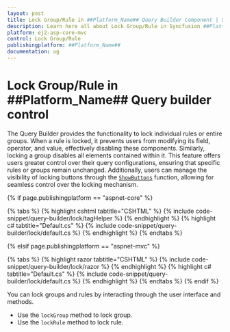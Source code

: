 ```yaml
---
layout: post
title: Lock Group/Rule in ##Platform_Name## Query Builder Component | Syncfusion
description: Learn here all about Lock Group/Rule in Syncfusion ##Platform_Name## Query Builder component of Syncfusion Essential JS 2 and more.
platform: ej2-asp-core-mvc
control: Lock Group/Rule
publishingplatform: ##Platform_Name##
documentation: ug
---
```



# Lock Group/Rule in ##Platform_Name## Query builder control

The Query Builder provides the functionality to lock individual rules or entire groups. When a rule is locked, it prevents users from modifying its field, operator, and value, effectively disabling these components. Similarly, locking a group disables all elements contained within it. This feature offers users greater control over their query configurations, ensuring that specific rules or groups remain unchanged. Additionally, users can manage the visibility of locking buttons through the [`ShowButtons`](https://help.syncfusion.com/cr/aspnetmvc-js2/Syncfusion.EJ2.QueryBuilder.QueryBuilder.html#Syncfusion_EJ2_QueryBuilder_QueryBuilder_ShowButtons) function, allowing for seamless control over the locking mechanism.

{% if page.publishingplatform == "aspnet-core" %}

{% tabs %}
{% highlight cshtml tabtitle="CSHTML" %}
{% include code-snippet/query-builder/lock/tagHelper %}
{% endhighlight %}
{% highlight c# tabtitle="Default.cs" %}
{% include code-snippet/query-builder/lock/default.cs %}
{% endhighlight %}
{% endtabs %}

{% elsif page.publishingplatform == "aspnet-mvc" %}

{% tabs %}
{% highlight razor tabtitle="CSHTML" %}
{% include code-snippet/query-builder/lock/razor %}
{% endhighlight %}
{% highlight c# tabtitle="Default.cs" %}
{% include code-snippet/query-builder/lock/default.cs %}
{% endhighlight %}
{% endtabs %}
{% endif %}



You can lock groups and rules by interacting through the user interface and methods.

* Use the `lockGroup` method to lock group.
* Use the `lockRule` method to lock rule.